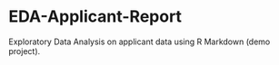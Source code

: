 # EDA-Applicant-Report
Exploratory Data Analysis on applicant data using R Markdown (demo project).
